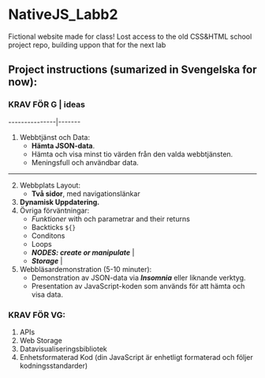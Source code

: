 # NativeJS_Labb2
Fictional website made for class!
Lost access to the old CSS&HTML school project repo, building uppon that for the next lab

## Project instructions (sumarized in Svengelska for now):

### KRAV FÖR G | ideas
---------------|-------

1. Webbtjänst och Data:
   - **Hämta JSON-data**.
   - Hämta och visa minst tio värden från den valda webbtjänsten.
   - Meningsfull och användbar data.
---------------------------------------------------------------------
2. Webbplats Layout:
   - **Två sidor**, med navigationslänkar
3. **Dynamisk Uppdatering.**
4. Övriga förväntningar:
   - _Funktioner_ with och parametrar and their returns
   - Backticks `${}`
   - Conditons
   - Loops
   - **_NODES: create or manipulate_** |
   - **_Storage_** |
5. Webbläsardemonstration (5-10 minuter):
   - Demonstration av JSON-data via **_Insomnia_** eller liknande verktyg.
   - Presentation av JavaScript-koden som används för att hämta och visa data.

### KRAV FÖR VG:

1. APIs
2. Web Storage
3. Datavisualiseringsbibliotek
4. Enhetsformaterad Kod (din JavaScript är enhetligt formaterad och följer kodningsstandarder)
